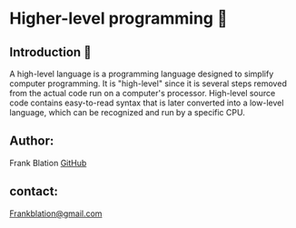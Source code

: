 # Higher-level programming :helicopter:

## Introduction :sunflower:

A high-level language is a programming language designed to simplify computer programming. It is "high-level" since it is several steps removed from the actual code run on a computer's processor. High-level source code contains easy-to-read syntax that is later converted into a low-level language, which can be recognized and run by a specific CPU.


## Author: 
Frank Blation [GitHub](https://github.com/frankblation)

## contact: 
Frankblation@gmail.com
